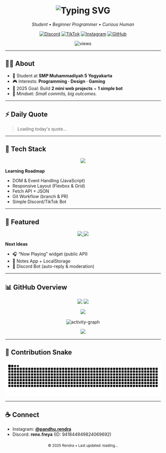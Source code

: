 <!-- 🌌 Rendra's Modern GitHub Profile (Purple + Light Blue theme) -->

<h1 align="center">
  <img src="https://readme-typing-svg.herokuapp.com?font=Poppins&weight=600&size=30&pause=1200&color=8A2BE2&center=true&vCenter=true&width=700&lines=Hi%2C+I'm+Rendra+%F0%9F%91%8B;Code+.+Create+.+Play+%F0%9F%8E%AE;Welcome+to+my+GitHub+Universe+%F0%9F%8C%8C" alt="Typing SVG" />
</h1>

<p align="center">
  <em>Student • Beginner Programmer • Curious Human</em>
</p>

<p align="center">
  <a href="https://discord.com/users/941844949824069692"><img alt="Discord" src="https://img.shields.io/badge/Discord-6E59F9?style=for-the-badge&logo=discord&logoColor=white"></a>
  <a href="https://www.tiktok.com/@renx.freya"><img alt="TikTok" src="https://img.shields.io/badge/TikTok-0EA5E9?style=for-the-badge&logo=tiktok&logoColor=white"></a>
  <a href="https://instagram.com/pandhu.rendra"><img alt="Instagram" src="https://img.shields.io/badge/Instagram-8A2BE2?style=for-the-badge&logo=instagram&logoColor=white"></a>
  <a href="https://github.com/pandhu-rendra"><img alt="GitHub" src="https://img.shields.io/badge/GitHub-1F2937?style=for-the-badge&logo=github&logoColor=white"></a>
</p>

<p align="center">
  <img src="https://komarev.com/ghpvc/?username=pandhu-rendra&label=Profile%20Views&color=8A2BE2&style=flat-square" alt="views"/>
</p>

---

## 👨‍🚀 About
- 🏫 Student at **SMP Muhammadiyah 5 Yogyakarta**
- 🎮 Interests: **Programming · Design · Gaming**
- 🎯 2025 Goal: Build **2 mini web projects** + **1 simple bot**
- 🧭 Mindset: *Small commits, big outcomes.*

---

## ⚡ Daily Quote
<!--QUOTE_START-->
> Loading today's quote...
<!--QUOTE_END-->

---

## 🧰 Tech Stack
<p align="center">
  <img src="https://skillicons.dev/icons?i=javascript,html,css,python" />
</p>

**Learning Roadmap**
- DOM & Event Handling (JavaScript)  
- Responsive Layout (Flexbox & Grid)  
- Fetch API + JSON  
- Git Workflow (branch & PR)  
- Simple Discord/TikTok Bot  

---

## 🚀 Featured
<p align="center">
  <a href="https://github.com/pandhu-rendra/Custom-Activity">
    <img src="https://github-readme-stats.vercel.app/api/pin/?username=pandhu-rendra&repo=Custom-Activity&title_color=8A2BE2&icon_color=8A2BE2&text_color=94A3B8&bg_color=0D1117" />
  </a>
  <a href="https://github.com/pandhu-rendra/Auto-Responder">
    <img src="https://github-readme-stats.vercel.app/api/pin/?username=pandhu-rendra&repo=Auto-Responder&title_color=38BDF8&icon_color=38BDF8&text_color=94A3B8&bg_color=0D1117" />
  </a>
</p>

**Next Ideas**
- 🎧 “Now Playing” widget (public API)  
- 📝 Notes App + LocalStorage  
- 🤖 Discord Bot (auto-reply & moderation)  

---

## 📊 GitHub Overview
<p align="center">
  <img src="https://github-readme-stats.vercel.app/api?username=pandhu-rendra&show_icons=true&count_private=true&title_color=8A2BE2&icon_color=8A2BE2&text_color=94A3B8&bg_color=0D1117" height="165"/>
  <img src="https://github-readme-stats.vercel.app/api/top-langs?username=pandhu-rendra&layout=compact&title_color=38BDF8&text_color=94A3B8&bg_color=0D1117" height="165"/>
</p>

<p align="center">
  <img src="https://github-readme-streak-stats.herokuapp.com?user=pandhu-rendra&theme=tokyonight&date_format=j%20M%5B%20Y%5D&ring=8A2BE2&currStreakLabel=38BDF8" height="165"/>
</p>

<p align="center">
  <img src="https://github-readme-activity-graph.vercel.app/graph?username=pandhu-rendra&theme=tokyo-night&area=true&area_color=8A2BE2&line=38BDF8&point=8A2BE2" alt="activity-graph"/>
</p>

<p align="center">
  <img src="https://github-profile-trophy.vercel.app/?username=pandhu-rendra&theme=onestar&no-frame=true&margin-w=10&row=1&title=Commit,Followers,Stars,Repositories,PullRequest,Issues" />
</p>

---

## 🐍 Contribution Snake
<p align="center">
  <picture>
    <source media="(prefers-color-scheme: dark)" srcset="https://raw.githubusercontent.com/pandhu-rendra/pandhu-rendra/output/github-snake-dark.svg?palette=github-dark&color_snake=%238A2BE2&color_dots=%23e0f2ff,%239dd6ff,%2380bfff,%236aa9ff,%235394ff"/>
    <source media="(prefers-color-scheme: light)" srcset="https://raw.githubusercontent.com/pandhu-rendra/pandhu-rendra/output/github-snake.svg?color_snake=%238A2BE2&color_dots=%23e0f2ff,%239dd6ff,%2380bfff,%236aa9ff,%235394ff"/>
    <img alt="github contribution snake" src="https://raw.githubusercontent.com/pandhu-rendra/pandhu-rendra/output/github-snake.svg?color_snake=%238A2BE2&color_dots=%23e0f2ff,%239dd6ff,%2380bfff,%236aa9ff,%235394ff"/>
  </picture>
</p>

---

## ☕ Connect
- Instagram: **[@pandhu.rendra](https://instagram.com/pandhu.rendra)**
- Discord: **renx.freya** (ID: 941844949824069692)

<p align="center">
  <sub>© 2025 Rendra • <span id="last-updated"><!--LAST_UPDATE-->Last updated: loading...<!--/LAST_UPDATE--></span></sub>
</p>
